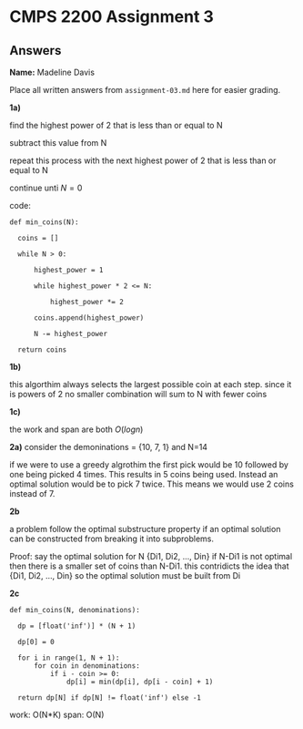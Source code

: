 # CMPS 2200 Assignment 3
## Answers

**Name:** Madeline Davis

Place all written answers from `assignment-03.md` here for easier grading.

**1a)**

find the highest power of 2 that is less than or equal to N

subtract this value from N

repeat this process with the next highest power of 2 that is less than or equal to N

continue unti $N=0$

code: 

    def min_coins(N):
  
      coins = []
      
      while N > 0:
      
          highest_power = 1
          
          while highest_power * 2 <= N:
          
              highest_power *= 2
              
          coins.append(highest_power)
          
          N -= highest_power
          
      return coins

**1b)**

this algorthim always selects the largest possible coin at each step. since it is powers of 2 no smaller combination will sum to N with fewer coins

**1c)**

the work and span are both $O(log n)$


**2a)** consider the demoninations = {10, 7, 1} and N=14

if we were to use a greedy algrothim the first pick would be 10 followed by one being picked 4 times. This results in 5 coins being used. Instead an optimal solution would be to pick 7 twice. This means we would use 2 coins instead of 7.

**2b** 

a problem follow the optimal substructure property if an optimal solution can be constructed from breaking it into subproblems.

Proof: say the optimal solution for N {Di1, Di2, ..., Din}
if N-Di1 is not optimal then there is a smaller set of coins than N-Di1. this contridicts the idea that {Di1, Di2, ..., Din} so the optimal solution must be built from Di

**2c**

    def min_coins(N, denominations):
  
      dp = [float('inf')] * (N + 1)
      
      dp[0] = 0
  
      for i in range(1, N + 1):
          for coin in denominations:
              if i - coin >= 0:
                  dp[i] = min(dp[i], dp[i - coin] + 1)
  
      return dp[N] if dp[N] != float('inf') else -1


work: O(N*K)
span: O(N)
